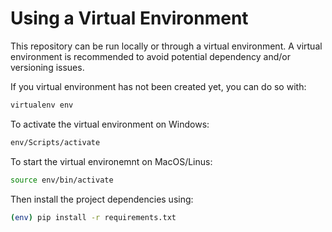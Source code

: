 # Using a Virtual Environment

This repository can be run locally or through a virtual environment. A virtual environment is recommended to avoid potential dependency and/or versioning issues. 

If you virtual environment has not been created yet, you can do so with:

```bash
virtualenv env 
```

To activate the virtual environment on Windows:

```bash 
env/Scripts/activate
```

To start the virtual environemnt on MacOS/Linus:

```bash
source env/bin/activate
```

Then install the project dependencies using:

```bash
(env) pip install -r requirements.txt
```